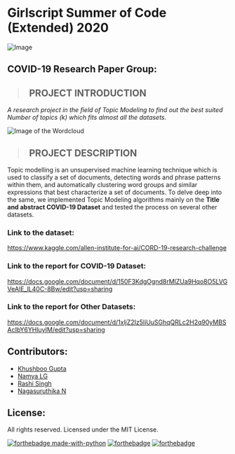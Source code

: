 # Girlscript Summer of Code (Extended) 2020 
![Image](data:image/jpeg;base64,/9j/4AAQSkZJRgABAQAAAQABAAD/2wCEAAkGBxIPEBUQEBEVFhURGBcVFRUXFRUVFxUYFRUWFxUWFhYYHSggGBolGxUVITEhJSkrLi4uFx8zODMtNygtLisBCgoKDg0OGxAQGyslICUvLS0tLS0tLS0tLi0tLS0tLS0tLS0tLS0rLS0tLS0tLS0tLS0tLS0tLS0tLS0tLS0tLf/AABEIAMgAyAMBEQACEQEDEQH/xAAbAAACAgMBAAAAAAAAAAAAAAABBgQFAAMHAv/EAD0QAAEDAgMGAwYEBAUFAAAAAAEAAgMEEQUGIRIxQVFhcRMigTJCUpGh0SOxweEUYpLwM3KCssIHQ1Oi8f/EABoBAAIDAQEAAAAAAAAAAAAAAAABBAUGAwL/xAAxEQACAgECBQEHBAMAAwAAAAAAAQIDBAUREiExQVETIjJhgZGx8CNxodEUQsEzNOH/2gAMAwEAAhEDEQA/A)

## COVID-19 Research Paper Group:

>## &nbsp; PROJECT INTRODUCTION
*A research project in the field of Topic Modeling to find out the best suited Number of topics (k) which fits almost all the datasets.*

![Image of the Wordcloud](https://github.com/girlscript/How_Many_topics/blob/master/Covid_research/wordcloud.PNG)

>## &nbsp; PROJECT DESCRIPTION
Topic modelling is an unsupervised machine learning technique which is used to classify a set of documents, detecting words and phrase patterns within them, and automatically clustering word groups and similar expressions that best characterize a set of documents. To delve deep into the same, we implemented Topic Modeling algorithms mainly on the **Title and abstract COVID-19 Dataset** and tested the process on several other datasets.


### Link to the dataset: 
https://www.kaggle.com/allen-institute-for-ai/CORD-19-research-challenge 

### Link to the report for COVID-19 Dataset: 
https://docs.google.com/document/d/150F3KdgOgnd8rMlZUa9Hqo8O5LVGVeAlE_lL40C-8Bw/edit?usp=sharing

### Link to the report for Other Datasets: 
https://docs.google.com/document/d/1xljZ2Iz5liUuSGhqQRLc2H2q90yMBSAcIbY6YHluyIM/edit?usp=sharing

## Contributors:
* [Khushboo Gupta](https://github.com/khushboogupta13)
* [Namya LG](https://github.com/Namyalg)
* [Rashi Singh](https://github.com/RASHI3004)
* [Nagasuruthika N](https://github.com/Nagasuruthika)

## License:
All rights reserved. Licensed under the MIT License.

[![forthebadge made-with-python](http://ForTheBadge.com/images/badges/made-with-python.svg)](https://www.python.org/) 
[![forthebadge](https://forthebadge.com/images/badges/built-with-love.svg)](https://forthebadge.com)
[![forthebadge](https://forthebadge.com/images/badges/open-source.svg)](https://forthebadge.com)
